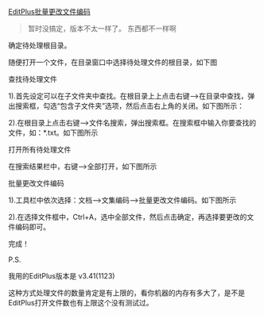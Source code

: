 [EditPlus批量更改文件编码 ](https://my.oschina.net/u/209585/blog/220285)

> 暂时没搞定，版本不太一样了。
> 东西都不一样啊

确定待处理根目录。

随便打开一个文件，在目录窗口中选择待处理文件的根目录，如下图

查找待处理文件

1).首先设定可以在子文件夹中查找。在根目录上上点击右键-->在目录中查找，弹出搜索框，勾选“包含子文件夹”选项，然后点击右上角的关闭。如下图所示：


2).在根目录上点击右键-->文件名搜索，弹出搜索框。在搜索框中输入你要查找的文件，如：*.txt。如下图所示


打开所有待处理文件

在搜索结果栏中，右键-->全部打开，如下图所示


批量更改文件编码

1).工具栏中依次选择：文档-->文集编码-->批量更改文件编码。如下图所示

2).在选择文件框中，Ctrl+A，选中全部文件，然后点击确定，再选择要更改的文件编码即可。

完成！

P.S. 

我用的EditPlus版本是 v3.41(1123)

这种方式处理文件的数量肯定是有上限的，看你机器的内存有多大了，是不是EditPlus打开文件数也有上限这个没有测试过。